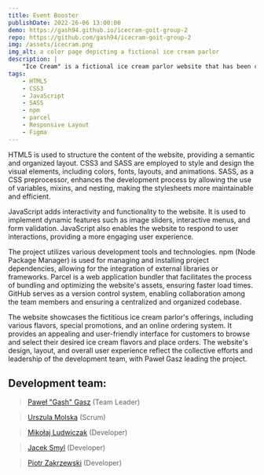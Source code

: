 ```yaml
---
title: Event Booster
publishDate: 2022-26-06 13:00:00
demo: https://gash94.github.io/icecram-goit-group-2
repo: https://github.com/gash94/icecram-goit-group-2
img: /assets/icecram.png
img_alt: a color page depicting a fictional ice cream parlor
description: |
    "Ice Cream" is a fictional ice cream parlor website that has been coded based on a Figma mockup. The website was developed by a group of developers as a collaborative project, with Paweł Gasz serving as the team leader.
tags:
    - HTML5
    - CSS3
    - JavaScript
    - SASS
    - npm
    - parcel
    - Responsive Layout
    - Figma
---
```


HTML5 is used to structure the content of the website, providing a semantic and organized layout. CSS3 and SASS are employed to style and design the visual elements, including colors, fonts, layouts, and animations. SASS, as a CSS preprocessor, enhances the development process by allowing the use of variables, mixins, and nesting, making the stylesheets more maintainable and efficient.

JavaScript adds interactivity and functionality to the website. It is used to implement dynamic features such as image sliders, interactive menus, and form validation. JavaScript also enables the website to respond to user interactions, providing a more engaging user experience.

The project utilizes various development tools and technologies. npm (Node Package Manager) is used for managing and installing project dependencies, allowing for the integration of external libraries or frameworks. Parcel is a web application bundler that facilitates the process of bundling and optimizing the website's assets, ensuring faster load times. GitHub serves as a version control system, enabling collaboration among the team members and ensuring a centralized and organized codebase.

The website showcases the fictitious ice cream parlor's offerings, including various flavors, special promotions, and an online ordering system. It provides an appealing and user-friendly interface for customers to browse and select their desired ice cream flavors and place orders. The website's design, layout, and overall user experience reflect the collective efforts and leadership of the development team, with Paweł Gasz leading the project.

## Development team:

> [Paweł "Gash" Gasz](https://github.com/gash94) (Team Leader)

> [Urszula Molska](https://github.com/Urszula-Molska) (Scrum)

> [Mikołaj Ludwiczak](https://github.com/MikolajLudwiczak) (Developer)

> [Jacek Smyl](https://github.com/JacekSmyl) (Developer)

> [Piotr Zakrzewski](https://github.com/pzakrzewski92) (Developer)
